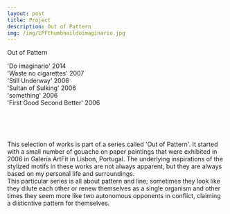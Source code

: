 ```yaml
---
layout: post
title: Project
description: Out of Pattern
img: /img/LPFthumbnaildoimaginario.jpg
---
```


Out of Pattern

<div class="img_row">
	<img class="col two" src="{{ site.baseurl }}/img/LPF_doimaginario.jpg" alt="" title="example image"/>
</div>
<div class="col three caption">
	'Do imaginario' 2014
</div>
<div class="img_row">
	<img class="col two" src="{{ site.baseurl }}/img/LPF_wastenocigarettes.jpg" alt="" title="example image"/>
</div>
<div class="col three caption">
	'Waste no cigarettes' 2007
</div>
<div class="img_row">
	<img class="col one" src="{{ site.baseurl }}/img/LPF_stillunderway.jpg" alt="" title="example image"/>
</div>
<div class="col three caption">
	'Still Underway' 2006
</div>
<div class="img_row">
	<img class="col two" src="{{ site.baseurl }}/img/LPF_G4JR9943.jpg" alt="" title="example image"/>
</div>
<div class="col three caption">
	'Sultan of Sulking' 2006
</div>
<div class="img_row">
	<img class="col two" src="{{ site.baseurl }}/img/LPF_G4JR9940.jpg" alt="" title="example image"/>
</div>
<div class="col three caption">
	'something' 2006
</div>
<div class="img_row">
	<img class="col two" src="{{ site.baseurl }}/img/LPF_G4JR9942.jpg" alt="" title="example image"/>
</div>
<div class="col three caption">
	'First Good Second Better' 2006
</div>

<br/><br/><br/>


This selection of works is part of a series called 'Out of Pattern'. It started with a small number of gouache on paper paintings that were exhibited in 2006 in Galeria ArtFit in Lisbon, Portugal. The underlying inspirations of the stylized motifs in these works are not always apparent, but they are always based on my personal life and surroundings.
<br/>
This particular series is all about pattern and line; sometimes they look like they dilute each other or renew themselves as a single organism and other times they seem more like two autonomous opponents in conflict, claiming a disticntive pattern for themselves.

